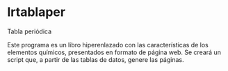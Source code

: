 # lrtablaper
Tabla periódica

Este programa es un libro hiperenlazado con las características de los elementos químicos, presentados en formato de página web. Se creará un script que, a partir de las tablas de datos, genere las páginas.
